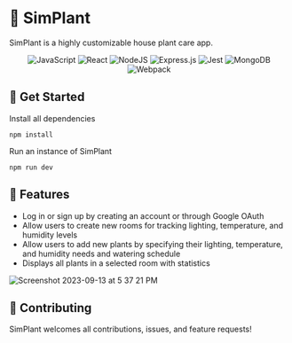 # 🌱 SimPlant

SimPlant is a highly customizable house plant care app.

<div align="center">

![JavaScript](https://img.shields.io/badge/javascript-%23F7DF1E.svg?style=for-the-badge&logo=javascript&logoColor=%23323330)
![React](https://img.shields.io/badge/React-20232A?style=for-the-badge&logo=react&logoColor=61DAFB)
![NodeJS](https://img.shields.io/badge/node.js-6DA55F?style=for-the-badge&logo=node.js&logoColor=white)
![Express.js](https://img.shields.io/badge/express.js-%23404d59.svg?style=for-the-badge&logo=express&logoColor=%2361DAFB)
![Jest](https://img.shields.io/badge/-jest-%23C04000?style=for-the-badge&logo=jest&logoColor=white)
![MongoDB](https://img.shields.io/badge/MongoDB-%234ea94b.svg?style=for-the-badge&logo=mongodb&logoColor=white)
![Webpack](https://img.shields.io/badge/Webpack-%231C78C0.svg?style=for-the-badge&logo=webpack&logoColor=white)

</div>

## 🚀 Get Started

Install all dependencies <br>

```
npm install
```

Run an instance of SimPlant <br>

```
npm run dev
```

## 💪 Features

- Log in or sign up by creating an account or through Google OAuth
- Allow users to create new rooms for tracking lighting, temperature, and humidity levels
- Allow users to add new plants by specifying their lighting, temperature, and humidity needs and watering schedule
- Displays all plants in a selected room with statistics
  
![Screenshot 2023-09-13 at 5 37 21 PM](https://github.com/PantlessThundergeeseWCRI/SimPlant/assets/26369040/f7d43f3c-6cd8-41fa-9fda-e60d59f10ce7)

## 🤝 Contributing

SimPlant welcomes all contributions, issues, and feature requests!
